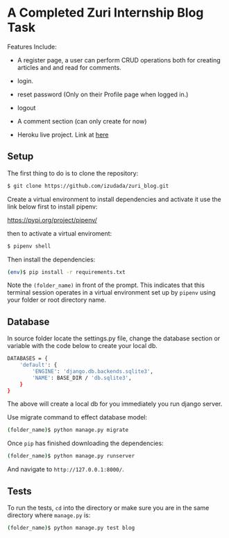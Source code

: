# A Completed Zuri Internship Blog Task 

Features Include:

-    A register page, a user can perform CRUD operations both for creating articles and and read for comments. 

-    login.

-    reset password (Only on their Profile page when logged in.)

-    logout

-    A comment section (can only create for now)

-    Heroku live project. Link at [here](https://izudada-blog.herokuapp.com/)

## Setup

The first thing to do is to clone the repository:

```sh
$ git clone https://github.com/izudada/zuri_blog.git
```

Create a virtual environment to install dependencies and activate it use the link below first to install pipenv:

https://pypi.org/project/pipenv/

then to activate a virtual enviroment:

```sh
$ pipenv shell
```

Then install the dependencies:

```sh
(env)$ pip install -r requirements.txt
```
Note the `(folder_name)` in front of the prompt. This indicates that this terminal
session operates in a virtual environment set up by `pipenv` using your folder or root directory name.

## Database

In source folder locate the settings.py file, change the database section or variable with the code below to create your local db.

```sh
DATABASES = {
    'default': {
        'ENGINE': 'django.db.backends.sqlite3',
        'NAME': BASE_DIR / 'db.sqlite3',
    }
}
```
The above will create a local db for you immediately you run django server.

Use migrate command to effect database model:
```sh
(folder_name)$ python manage.py migrate
```

Once `pip` has finished downloading the dependencies:
```sh
(folder_name)$ python manage.py runserver
```
And navigate to `http://127.0.0.1:8000/`.


## Tests

To run the tests, `cd` into the directory or make sure you are in the same directory where `manage.py` is:
```sh
(folder_name)$ python manage.py test blog
```

